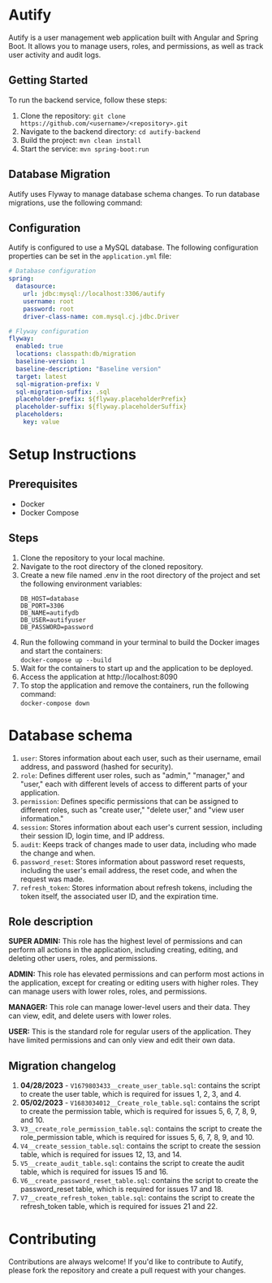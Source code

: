 # Autify

Autify is a user management web application built with Angular and Spring Boot. It allows you to manage users, roles, and permissions, as well as track user activity and audit logs.

## Getting Started

To run the backend service, follow these steps:

1. Clone the repository: `git clone https://github.com/<username>/<repository>.git`
2. Navigate to the backend directory: `cd autify-backend`
3. Build the project: `mvn clean install`
4. Start the service: `mvn spring-boot:run`

## Database Migration

Autify uses Flyway to manage database schema changes. To run database migrations, use the following command:


## Configuration

Autify is configured to use a MySQL database. The following configuration properties can be set in the `application.yml` file:

```yml
# Database configuration
spring:
  datasource:
    url: jdbc:mysql://localhost:3306/autify
    username: root
    password: root
    driver-class-name: com.mysql.cj.jdbc.Driver

# Flyway configuration
flyway:
  enabled: true
  locations: classpath:db/migration
  baseline-version: 1
  baseline-description: "Baseline version"
  target: latest
  sql-migration-prefix: V
  sql-migration-suffix: .sql
  placeholder-prefix: ${flyway.placeholderPrefix}
  placeholder-suffix: ${flyway.placeholderSuffix}
  placeholders:
    key: value
```
# Setup Instructions
## Prerequisites
 - Docker
 - Docker Compose
## Steps
1. Clone the repository to your local machine.
2. Navigate to the root directory of the cloned repository.
3. Create a new file named .env in the root directory of the project and set the following environment variables:
    ```text
    DB_HOST=database
    DB_PORT=3306
    DB_NAME=autifydb
    DB_USER=autifyuser
    DB_PASSWORD=password
    ```
4. Run the following command in your terminal to build the Docker images and start the containers:<br>
`docker-compose up --build`
5. Wait for the containers to start up and the application to be deployed. 
6. Access the application at http://localhost:8090
7. To stop the application and remove the containers, run the following command:<br>
   `docker-compose down`
# Database schema
1. `user`: Stores information about each user, such as their username, email address, and password (hashed for security).
2. `role`: Defines different user roles, such as "admin," "manager," and "user," each with different levels of access to different parts of your application.
3. `permission`: Defines specific permissions that can be assigned to different roles, such as "create user," "delete user," and "view user information."
4. `session`: Stores information about each user's current session, including their session ID, login time, and IP address.
5. `audit`: Keeps track of changes made to user data, including who made the change and when.
6. `password_reset`: Stores information about password reset requests, including the user's email address, the reset code, and when the request was made.
7. `refresh_token`: Stores information about refresh tokens, including the token itself, the associated user ID, and the expiration time.
## Role description
**SUPER ADMIN:** This role has the highest level of permissions and can perform all actions in the application, including creating, editing, and deleting other users, roles, and permissions.

**ADMIN:** This role has elevated permissions and can perform most actions in the application, except for creating or editing users with higher roles. They can manage users with lower roles, roles, and permissions.

**MANAGER:** This role can manage lower-level users and their data. They can view, edit, and delete users with lower roles.

**USER:** This is the standard role for regular users of the application. They have limited permissions and can only view and edit their own data.
## Migration changelog
1. **04/28/2023** - `V1679803433__create_user_table.sql`: contains the script to create the user table, which is required for issues 1, 2, 3, and 4.
2. **05/02/2023** - `V1683034012__Create_role_table.sql`: contains the script to create the permission table, which is required for issues 5, 6, 7, 8, 9, and 10.
3. `V3__create_role_permission_table.sql`: contains the script to create the role_permission table, which is required for issues 5, 6, 7, 8, 9, and 10.
4. `V4__create_session_table.sql`: contains the script to create the session table, which is required for issues 12, 13, and 14.
5. `V5__create_audit_table.sql`: contains the script to create the audit table, which is required for issues 15 and 16.
6. `V6__create_password_reset_table.sql`: contains the script to create the password_reset table, which is required for issues 17 and 18.
7. `V7__create_refresh_token_table.sql`: contains the script to create the refresh_token table, which is required for issues 21 and 22.
# Contributing
Contributions are always welcome! If you'd like to contribute to Autify, please fork the repository and create a pull request with your changes.
